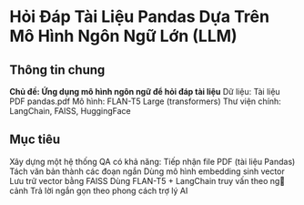 # Hỏi Đáp Tài Liệu Pandas Dựa Trên Mô Hình Ngôn Ngữ Lớn (LLM)

## Thông tin chung
**Chủ đề: Ứng dụng mô hình ngôn ngữ để hỏi đáp tài liệu**
Dữ liệu: Tài liệu PDF pandas.pdf
Mô hình: FLAN-T5 Large (transformers)
Thư viện chính: LangChain, FAISS, HuggingFace

## Mục tiêu
Xây dựng một hệ thống QA có khả năng:
Tiếp nhận file PDF (tài liệu Pandas)
Tách văn bản thành các đoạn ngắn
Dùng mô hình embedding sinh vector
Lưu trữ vector bằng FAISS
Dùng FLAN-T5 + LangChain truy vấn theo ng cảnh
Trả lời ngắn gọn theo phong cách trợ lý AI
